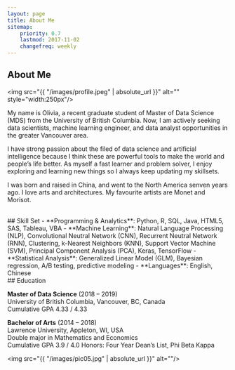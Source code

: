 ```yaml
---
layout: page
title: About Me
sitemap:
    priority: 0.7
    lastmod: 2017-11-02
    changefreq: weekly
---
```

## About Me

<span class="image left"><img src="{{ "/images/profile.jpeg" | absolute_url }}" alt="" style="width:250px"/></span>

My name is Olivia, a recent graduate student of Master of Data Science (MDS) from the University of British Columbia. Now, I am actively seeking data scientists, machine learning engineer, and data analyst opportunities in the greater Vancouver area.

I have strong passion about the filed of data science and artificial intelligence because I think these are powerful tools to make the world and people’s life better. As myself a fast learner and problem solver, I enjoy exploring and learning new things so I always keep updating my skillsets.

I was born and raised in China, and went to the North America senven years ago. I love arts and architectures. My favourite artists are Monet and Morisot.

<br/>
## Skill Set
- **Programming & Analytics**: Python, R, SQL, Java, HTML5, SAS, Tableau, VBA
- **Machine Learning**: Natural Language Processing (NLP), Convolutional Neutral Network (CNN), Recurrent Neutral Network (RNN), Clustering, k-Nearest Neighbors (KNN), Support Vector Machine (SVM), Principal Component Analysis (PCA), Keras, TensorFlow
- **Statistical Analysis**: Generalized Linear Model (GLM), Bayesian regression, A/B testing, predictive modeling
- **Languages**: English, Chinese

<br/>
## Education

**Master of Data Science** (2018 – 2019) <br/>
University of British Columbia, Vancouver, BC, Canada <br/>
Cumulative GPA 4.33 / 4.33 <br/>

**Bachelor of Arts** (2014 – 2018) <br/>
Lawrence University, Appleton, WI, USA <br/>
Double major in Mathematics and Economics <br/>
Cumulative GPA 3.9 / 4.0
Honors: Four Year Dean’s List, Phi Beta Kappa


<span class="image right"><img src="{{ "/images/pic05.jpg" | absolute_url }}" alt=""/></span>

 <br/>
 <br/>
 <br/>
 <br/>



